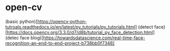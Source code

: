 # open-cv
(basic python)[https://opencv-python-tutroals.readthedocs.io/en/latest/py_tutorials/py_tutorials.html]
(detect face)[https://docs.opencv.org/3.3.0/d7/d8b/tutorial_py_face_detection.html]
(detec face blog)[https://towardsdatascience.com/real-time-face-recognition-an-end-to-end-project-b738bb0f7348]